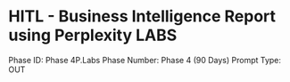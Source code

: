 # HITL - Business Intelligence Report using Perplexity LABS

Phase ID: Phase 4P.Labs
Phase Number: Phase 4 (90 Days)
Prompt Type: OUT